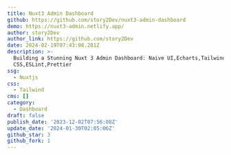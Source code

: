 ```yaml
---
title: Nuxt3 Admin Dashboard
github: https://github.com/story2Dev/nuxt3-admin-dashboard
demo: https://nuxt3-admin.netlify.app/
author: story2Dev
author_link: https://github.com/story2Dev
date: 2024-02-19T07:43:08.281Z
description: >-
  Building a Stunning Nuxt 3 Admin Dashboard: Naive UI,Echarts,Tailwind
  CSS,ESLint,Prettier
ssg:
  - Nuxtjs
css:
  - Tailwind
cms: []
category:
  - Dashboard
draft: false
publish_date: '2023-12-02T07:56:08Z'
update_date: '2024-01-30T02:05:06Z'
github_star: 3
github_fork: 1
---
```

